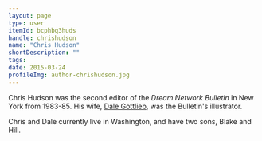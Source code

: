 ```yaml
---
layout: page
type: user
itemId: bcphbq3huds
handle: chrishudson
name: "Chris Hudson"
shortDescription: ""
tags:
date: 2015-03-24
profileImg: author-chrishudson.jpg
---
```

Chris Hudson was the second editor of the *Dream Network Bulletin* in New York from 1983-85. His wife, [Dale Gottlieb](../@dalegottlieb), was the Bulletin's illustrator.

Chris and Dale currently live in Washington, and have two sons, Blake and Hill.